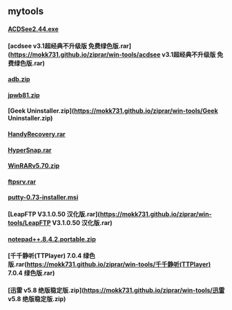 ## mytools


#### [ACDSee2.44.exe](https://mokk731.github.io/ziprar/win-tools/ACDSee2.44.exe)


#### [acdsee v3.1超经典不升级版 免费绿色版.rar](https://mokk731.github.io/ziprar/win-tools/acdsee v3.1超经典不升级版 免费绿色版.rar)


#### [adb.zip](https://mokk731.github.io/ziprar/win-tools/adb.zip)



#### [jpwb81.zip](https://mokk731.github.io/ziprar/win-tools/jpwb81.zip)


#### [Geek Uninstaller.zip](https://mokk731.github.io/ziprar/win-tools/Geek Uninstaller.zip)


#### [HandyRecovery.rar](https://mokk731.github.io/ziprar/win-tools/HandyRecovery.rar)



#### [HyperSnap.rar](https://mokk731.github.io/ziprar/win-tools/HyperSnap.rar)


#### [WinRARv5.70.zip](https://mokk731.github.io/ziprar/win-tools/WinRARv5.70.zip)


#### [ftpsrv.rar](https://mokk731.github.io/ziprar/win-tools/ftpsrv.rar)


#### [putty-0.73-installer.msi](https://mokk731.github.io/ziprar/win-tools/putty-0.73-installer.msi)


#### [LeapFTP V3.1.0.50 汉化版.rar](https://mokk731.github.io/ziprar/win-tools/LeapFTP V3.1.0.50 汉化版.rar)



#### [notepad++.8.4.2.portable.zip](https://mokk731.github.io/ziprar/win-tools/notepad++.8.4.2.portable.zip)



#### [千千静听(TTPlayer) 7.0.4 绿色版.rar(https://mokk731.github.io/ziprar/win-tools/千千静听(TTPlayer) 7.0.4 绿色版.rar)



#### [迅雷 v5.8 绝版稳定版.zip](https://mokk731.github.io/ziprar/win-tools/迅雷 v5.8 绝版稳定版.zip)




